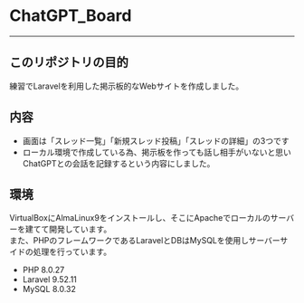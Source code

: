 # ChatGPT_Board
-----
## このリポジトリの目的
練習でLaravelを利用した掲示板的なWebサイトを作成しました。

## 内容
- 画面は「スレッド一覧」「新規スレッド投稿」「スレッドの詳細」の3つです
- ローカル環境で作成している為、掲示板を作っても話し相手がいないと思いChatGPTとの会話を記録するという内容にしました。

## 環境
VirtualBoxにAlmaLinux9をインストールし、そこにApacheでローカルのサーバーを建てて開発しています。    
また、PHPのフレームワークであるLaravelとDBはMySQLを使用しサーバーサイドの処理を行っています。
- PHP 8.0.27
- Laravel 9.52.11
- MySQL 8.0.32


